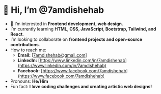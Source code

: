 # 👋 Hi, I’m @7amdishehab  
- 👀 I’m interested in **Frontend development, web design**.  
- I’m currently learning **HTML, CSS, JavaScript, Bootstrap, Tailwind, and React**.  
- I’m looking to collaborate on **frontend projects and open-source contributions**.  
- How to reach me:  
  - **Email:** [7amdishehab@gmail.com]  
  - **LinkedIn:** [https://www.linkedin.com/in/7amdishehab](https://www.linkedin.com/in/7amdishehab)  
  - **Facebook:** [https://www.facebook.com/7amdishehab](https://www.facebook.com/7amdishehab)  
- Pronouns: **He/Him**  
- Fun fact: **I love coding challenges and creating artistic web designs!**  
